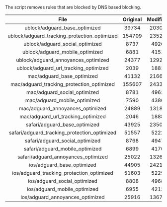 The script removes rules that are blocked by DNS based blocking.


| File | Original | Modified |
|:----:|:-----:|:-----:|
| ublock/adguard_base_optimized | 39734 | 20309 |
| ublock/adguard_tracking_protection_optimized | 154709 | 23522 |
| ublock/adguard_social_optimized | 8737 | 4926 |
| ublock/adguard_mobile_optimized | 6881 | 4151 |
| ublock/adguard_annoyances_optimized | 24377 | 12924 |
| ublock/adguard_url_tracking_optimized | 2039 | 1881 |
| mac/adguard_base_optimized | 41132 | 21660 |
| mac/adguard_tracking_protection_optimized | 155607 | 24330 |
| mac/adguard_social_optimized | 8781 | 4962 |
| mac/adguard_mobile_optimized | 7590 | 4386 |
| mac/adguard_annoyances_optimized | 24889 | 13185 |
| mac/adguard_url_tracking_optimized | 2046 | 1888 |
| safari/adguard_base_optimized | 43925 | 23509 |
| safari/adguard_tracking_protection_optimized | 51557 | 5222 |
| safari/adguard_social_optimized | 8768 | 4947 |
| safari/adguard_mobile_optimized | 6899 | 4170 |
| safari/adguard_annoyances_optimized | 25022 | 13263 |
| ios/adguard_base_optimized | 44905 | 24212 |
| ios/adguard_tracking_protection_optimized | 51603 | 5229 |
| ios/adguard_social_optimized | 8808 | 4968 |
| ios/adguard_mobile_optimized | 6955 | 4212 |
| ios/adguard_annoyances_optimized | 25916 | 13672 |